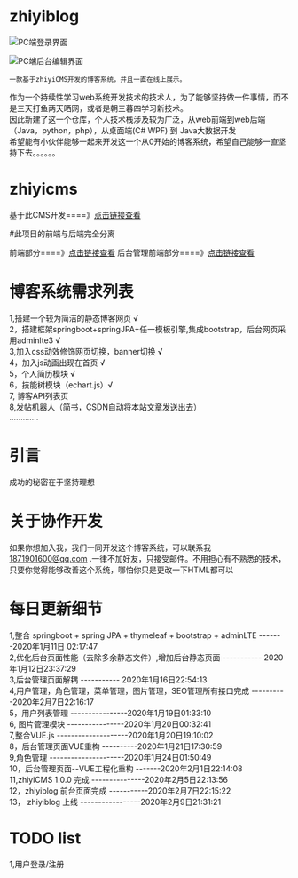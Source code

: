 # zhiyiblog

![PC端登录界面](http://cdn.zhiyigo.cn/QQ%E5%9B%BE%E7%89%8720200209214515.png)
    
![PC端后台编辑界面](http://cdn.zhiyigo.cn/blogedit.jpg)
 
    一款基于zhiyiCMS开发的博客系统，并且一直在线上展示。
  作为一个持续性学习web系统开发技术的技术人，为了能够坚持做一件事情，而不是三天打鱼两天晒网，或者是朝三暮四学习新技术。<br>
因此新建了这一个仓库，个人技术栈涉及较为广泛，从web前端到web后端（Java，python，php），从桌面端(C# WPF) 到 Java大数据开发<br>
希望能有小伙伴能够一起来开发这一个从0开始的博客系统，希望自己能够一直坚持下去。。。。。。<br>

# zhiyicms

基于此CMS开发====》<a href="https://github.com/q513021617/zhiyiCMS">点击链接查看</a>

#此项目的前端与后端完全分离

前端部分====》<a href="https://github.com/q513021617/zhiyiblogWebPage">点击链接查看</a>
后台管理前端部分====》<a href="https://github.com/q513021617/zhiyigowebadminpage">点击链接查看</a>

# 博客系统需求列表

1,搭建一个较为简洁的静态博客网页 √ <br>
2，搭建框架springboot+springJPA+任一模板引擎,集成bootstrap，后台网页采用adminlte3 √<br>
3,加入css动效修饰网页切换，banner切换 √ <br>
4，加入js动画出现在首页 √ <br>
5，个人简历模块 √ <br>
6，技能树模块（echart.js）√ <br>
7, 博客API列表页<br>
8,发帖机器人（简书，CSDN自动将本站文章发送出去）<br>
.............<br>

# 引言
成功的秘密在于坚持理想<br>

# 关于协作开发
如果你想加入我，我们一同开发这个博客系统，可以联系我 1871901600@qq.com  .一律不加好友，只接受邮件。不用担心有不熟悉的技术，只要你觉得能够改善这个系统，哪怕你只是更改一下HTML都可以


# 每日更新细节
1,整合 springboot + spring JPA + thymeleaf + bootstrap + adminLTE -------2020年1月11日 02:17:47 <br>
2,优化后台页面性能（去除多余静态文件）,增加后台静态页面 ----------- 2020年1月12日23:37:29 <br>
3,后台管理页面解耦  ----------- 2020年1月16日22:54:13 <br>
4,用户管理，角色管理，菜单管理，图片管理，SEO管理所有接口完成 ----------2020年2月7日22:16:17<br>
5，用户列表管理  ----------------2020年1月19日01:33:10 <br>
6, 图片管理模块  ----------------2020年1月20日00:32:41 <br>
7,整合VUE.js --------------------2020年1月20日19:10:02 <br>
8，后台管理页面VUE重构 ----------2020年1月21日17:30:59 <br>
9,角色管理 ---------------------2020年1月24日01:50:49 <br>
10，后台管理页面--VUE工程化重构 -------2020年2月1日22:14:08 <br>
11,zhiyiCMS 1.0.0 完成 ---------------2020年2月5日22:13:56 <br>
12，zhiyiblog 前台页面完成 -----------2020年2月7日22:15:22 <br>
13， zhiyiblog 上线 -----------------2020年2月9日21:31:21 <br>
# TODO list <br>
1,用户登录/注册 <br>
